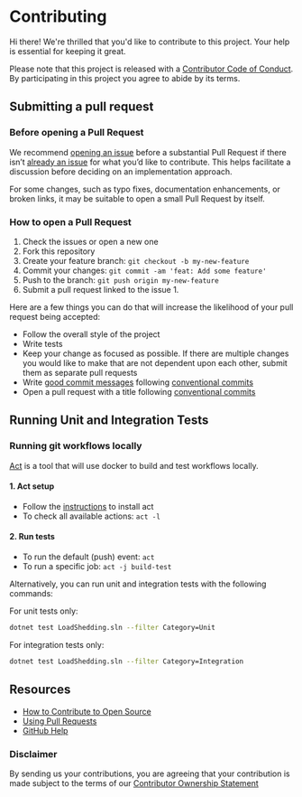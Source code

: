 # Contributing

Hi there! We're thrilled that you'd like to contribute to this project. Your help is essential for keeping it great.

Please note that this project is released with a [Contributor Code of Conduct][code-of-conduct]. By participating in this project you agree to abide by its terms.

## Submitting a pull request

### Before opening a Pull Request

We recommend [opening an issue](https://github.com/Farfetch/loadshedding/issues) before a substantial Pull Request if there isn’t [already an issue](https://github.com/Farfetch/loadshedding/issues) for what you’d like to contribute. This helps facilitate a discussion before deciding on an implementation approach.

For some changes, such as typo fixes, documentation enhancements, or broken links, it may be suitable to open a small Pull Request by itself.

### How to open a Pull Request

1. Check the issues or open a new one
2. Fork this repository
3. Create your feature branch: `git checkout -b my-new-feature`
4. Commit your changes: `git commit -am 'feat: Add some feature'`
5. Push to the branch: `git push origin my-new-feature`
6. Submit a pull request linked to the issue 1.

Here are a few things you can do that will increase the likelihood of your pull request being accepted:

- Follow the overall style of the project
- Write tests
- Keep your change as focused as possible. If there are multiple changes you would like to make that are not dependent upon each other, submit them as separate pull requests
- Write [good commit messages](http://tbaggery.com/2008/04/19/a-note-about-git-commit-messages.html) following [conventional commits](https://www.conventionalcommits.org/en/v1.0.0/)
- Open a pull request with a title following [conventional commits](https://www.conventionalcommits.org/en/v1.0.0/)

## Running Unit and Integration Tests

### Running git workflows locally

[Act](https://github.com/nektos/act) is a tool that will use docker to build and test workflows locally.

#### 1. Act setup
- Follow the [instructions](https://github.com/nektos/act?tab=readme-ov-file#installation) to install act
- To check all available actions: `act -l`

#### 2. Run tests
- To run the default (push) event: `act`
- To run a specific job: `act -j build-test`

Alternatively, you can run unit and integration tests with the following commands:

For unit tests only:

```bash
dotnet test LoadShedding.sln --filter Category=Unit
```

For integration tests only:

```bash
dotnet test LoadShedding.sln --filter Category=Integration
```

## Resources

- [How to Contribute to Open Source](https://opensource.guide/how-to-contribute/)
- [Using Pull Requests](https://help.github.com/articles/about-pull-requests/)
- [GitHub Help](https://help.github.com)

### Disclaimer

By sending us your contributions, you are agreeing that your contribution is made subject to the terms of our [Contributor Ownership Statement](https://github.com/Farfetch/.github/blob/master/COS.md)

[code-of-conduct]: CODE_OF_CONDUCT.md
